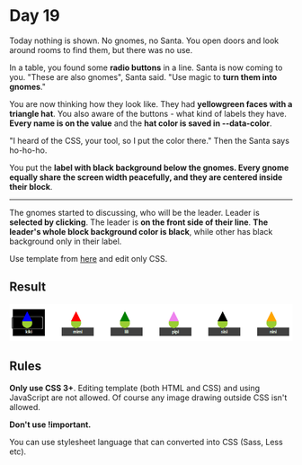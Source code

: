 # Day 19

Today nothing is shown. No gnomes, no Santa. You open doors and look around rooms to find them, but there was no use.

In a table, you found some **radio buttons** in a line. Santa is now coming to you. "These are also gnomes", Santa said. "Use magic to **turn them into gnomes**."

You are now thinking how they look like. They had **yellowgreen faces with a triangle hat**. You also aware of the buttons - what kind of labels they have. **Every name is on the value** and the **hat color is saved in --data-color**.

"I heard of the CSS, your tool, so I put the color there." Then the Santa says ho-ho-ho.

You put the **label with black background below the gnomes. Every gnome equally share the screen width peacefully, and they are centered inside their block**.

---

The gnomes started to discussing, who will be the leader. Leader is **selected by clicking**. The leader is **on the front side of their line**. **The leader's whole block background color is black**, while other has black background only in their label.

Use template from [here](contents/2020/html/day19.html) and edit only CSS.

## Result

![day19 result](contents/2020/images/day19.png)

## Rules

**Only use CSS 3+**. Editing template (both HTML and CSS) and using JavaScript are not allowed. Of course any image drawing outside CSS isn't allowed.

**Don't use !important.**

You can use stylesheet language that can converted into CSS (Sass, Less etc).
